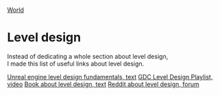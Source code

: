 [World](world.md)

# Level design

Instead of dedicating a whole section about level design,  
I made this list of useful links about level design.

[Unreal engine level design fundamentals, text](https://dev.epicgames.com/community/learning/tutorials/3VKJ/unreal-engine-fortnite-level-design-fundamentals)
[GDC Level Design Playlist, video](https://www.youtube.com/playlist?list=PLgXVQbXBZAKLJeQvD7MlaW-GHNkitBcGZ)
[Book about level design, text](https://book.leveldesignbook.com/introduction)
[Reddit about level design, forum](https://www.reddit.com/r/leveldesign/)
